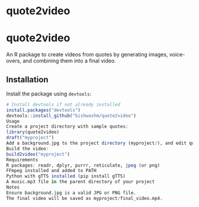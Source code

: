# quote2video 
# quote2video

An R package to create videos from quotes by generating images, voice-overs, and combining them into a final video.

## Installation

Install the package using `devtools`:

```R
# Install devtools if not already installed
install.packages("devtools")
devtools::install_github("bishwashm/quote2video")
Usage
Create a project directory with sample quotes:
library(quote2video)
draft("myproject")
Add a background.jpg to the project directory (myproject/), and edit quotes.csv with your quotes.
Build the video:
build2video("myproject")
Requirements
R packages: readr, dplyr, purrr, reticulate, jpeg (or png)
FFmpeg installed and added to PATH
Python with gTTS installed (pip install gTTS)
A music.mp3 file in the parent directory of your project
Notes
Ensure background.jpg is a valid JPG or PNG file.
The final video will be saved as myproject/final_video.mp4.
